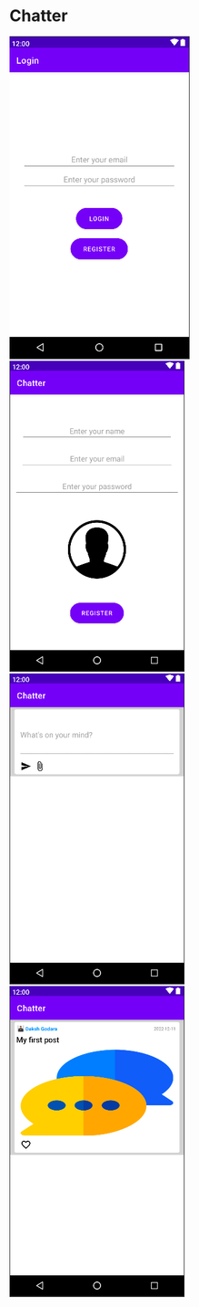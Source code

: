 # Chatter

<p>
  <img src="https://github.com/dakshgodara2001/Chatter/blob/main/images/Screen%20Shot%202023-03-14%20at%2011.36.36%20PM.png">
  <img src="https://github.com/dakshgodara2001/Chatter/blob/main/images/Screen%20Shot%202023-03-14%20at%2011.39.12%20PM.png">
  <img src="https://github.com/dakshgodara2001/Chatter/blob/main/images/Screen%20Shot%202023-03-14%20at%2011.39.34%20PM.png">
  <img src="https://github.com/dakshgodara2001/Chatter/blob/main/images/Screen%20Shot%202023-03-14%20at%2011.43.30%20PM.png">
</p>
